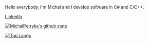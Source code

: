 Hello everybody, I'm Michał and I develop software in C# and C/C++.

[LinkedIn](https://www.linkedin.com/in/michal-petryka/)

[![MichalPetryka's github stats](https://github-readme-stats.vercel.app/api?username=MichalPetryka&show_icons=true&count_private=true&include_all_commits=true&theme=transparent)](https://github.com/MichalPetryka)

[![Top Langs](https://github-readme-stats.vercel.app/api/top-langs/?username=MichalPetryka&langs_count=6&layout=compact&theme=transparent)](https://github.com/MichalPetryka)
